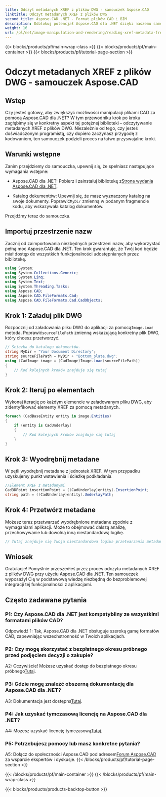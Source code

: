 ```yaml
---
title: Odczyt metadanych XREF z plików DWG - samouczek Aspose.CAD
linktitle: Odczyt metadanych XREF z plików DWG
second_title: Aspose.CAD .NET - Format plików CAD i BIM
description: Odblokuj potencjał Aspose.CAD dla .NET dzięki naszemu samouczkowi krok po kroku na temat odczytywania metadanych XREF z plików DWG.
weight: 16
url: /pl/net/image-manipulation-and-rendering/reading-xref-metadata-from-dwg/
---
```


{{< blocks/products/pf/main-wrap-class >}}
{{< blocks/products/pf/main-container >}}
{{< blocks/products/pf/tutorial-page-section >}}

# Odczyt metadanych XREF z plików DWG - samouczek Aspose.CAD

## Wstęp

Czy jesteś gotowy, aby zwiększyć możliwości manipulacji plikami CAD za pomocą Aspose.CAD dla .NET? W tym przewodniku krok po kroku zagłębimy się w konkretny aspekt tej potężnej biblioteki – odczytywanie metadanych XREF z plików DWG. Niezależnie od tego, czy jesteś doświadczonym programistą, czy dopiero zaczynasz przygodę z kodowaniem, ten samouczek podzieli proces na łatwo przyswajalne kroki.

## Warunki wstępne

Zanim przejdziemy do samouczka, upewnij się, że spełniasz następujące wymagania wstępne:

-  Aspose.CAD dla .NET: Pobierz i zainstaluj bibliotekę z[Strona wydania Aspose.CAD dla .NET](https://releases.aspose.com/cad/net/).

-  Katalog dokumentów: Upewnij się, że masz wyznaczony katalog na swoje dokumenty. Poprawić`MyDir` zmienną w podanym fragmencie kodu, aby wskazywała katalog dokumentów.

Przejdźmy teraz do samouczka.

## Importuj przestrzenie nazw

Zacznij od zaimportowania niezbędnych przestrzeni nazw, aby wykorzystać pełną moc Aspose.CAD dla .NET. Ten krok gwarantuje, że Twój kod będzie miał dostęp do wszystkich funkcjonalności udostępnianych przez bibliotekę.

```csharp
using System;
using System.Collections.Generic;
using System.Linq;
using System.Text;
using System.Threading.Tasks;
using Aspose.CAD;
using Aspose.CAD.FileFormats.Cad;
using Aspose.CAD.FileFormats.Cad.CadObjects;
```

## Krok 1: Załaduj plik DWG

 Rozpocznij od załadowania pliku DWG do aplikacji za pomocą`Image.Load` metoda. Poprawić`sourceFilePath` zmienną wskazującą konkretny plik DWG, który chcesz przetworzyć.

```csharp
// Ścieżka do katalogu dokumentów.
string MyDir = "Your Document Directory";
string sourceFilePath = MyDir + "Bottom_plate.dwg";
using (CadImage image = (CadImage)Image.Load(sourceFilePath))
{
    // Kod kolejnych kroków znajduje się tutaj
}
```

## Krok 2: Iteruj po elementach

Wykonaj iterację po każdym elemencie w załadowanym pliku DWG, aby zidentyfikować elementy XREF za pomocą metadanych.

```csharp
foreach (CadBaseEntity entity in image.Entities)
{
    if (entity is CadUnderlay)
    {
        // Kod kolejnych kroków znajduje się tutaj
    }
}
```

## Krok 3: Wyodrębnij metadane

W pętli wyodrębnij metadane z jednostek XREF. W tym przypadku uzyskujemy punkt wstawienia i ścieżkę podkładania.

```csharp
//Element XREF z metadanymi
Cad3DPoint insertionPoint = ((CadUnderlay)entity).InsertionPoint;
string path = ((CadUnderlay)entity).UnderlayPath;
```

## Krok 4: Przetwórz metadane

Możesz teraz przetwarzać wyodrębnione metadane zgodnie z wymaganiami aplikacji. Może to obejmować dalszą analizę, przechowywanie lub dowolną inną niestandardową logikę.

```csharp
// Tutaj znajduje się Twoja niestandardowa logika przetwarzania metadanych
```

## Wniosek

Gratulacje! Pomyślnie przeszedłeś przez proces odczytu metadanych XREF z plików DWG przy użyciu Aspose.CAD dla .NET. Ten samouczek wyposażył Cię w podstawową wiedzę niezbędną do bezproblemowej integracji tej funkcjonalności z aplikacjami.

## Często zadawane pytania

### P1: Czy Aspose.CAD dla .NET jest kompatybilny ze wszystkimi formatami plików CAD?

Odpowiedź 1: Tak, Aspose.CAD dla .NET obsługuje szeroką gamę formatów CAD, zapewniając wszechstronność w Twoich aplikacjach.

### P2: Czy mogę skorzystać z bezpłatnego okresu próbnego przed podjęciem decyzji o zakupie?

 A2: Oczywiście! Możesz uzyskać dostęp do bezpłatnego okresu próbnego[Tutaj](https://releases.aspose.com/).

### P3: Gdzie mogę znaleźć obszerną dokumentację dla Aspose.CAD dla .NET?

 A3: Dokumentacja jest dostępna[Tutaj](https://reference.aspose.com/cad/net/).

### P4: Jak uzyskać tymczasową licencję na Aspose.CAD dla .NET?

 A4: Możesz uzyskać licencję tymczasową[Tutaj](https://purchase.aspose.com/temporary-license/).

### P5: Potrzebujesz pomocy lub masz konkretne pytania?

 A5: Dołącz do społeczności Aspose.CAD pod adresem[Forum Aspose.CAD](https://forum.aspose.com/c/cad/19) za wsparcie ekspertów i dyskusje.
{{< /blocks/products/pf/tutorial-page-section >}}

{{< /blocks/products/pf/main-container >}}
{{< /blocks/products/pf/main-wrap-class >}}

{{< blocks/products/products-backtop-button >}}

